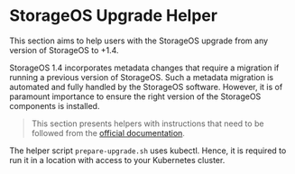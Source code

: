 # StorageOS Upgrade Helper

This section aims to help users with the StorageOS upgrade from any version
of StorageOS to +1.4.

StorageOS 1.4 incorporates metadata changes that require a migration if running
a previous version of StorageOS. Such a metadata migration is automated and
fully handled by the StorageOS software. However, it is of paramount importance to
ensure the right version of the StorageOS components is installed.

> This section presents helpers with instructions that need to be followed from
> the [official documentation](https://docs.storageos.com/docs/operations/upgrades).


The helper script `prepare-upgrade.sh` uses kubectl. Hence, it is required to
run it in a location with access to your Kubernetes cluster.
